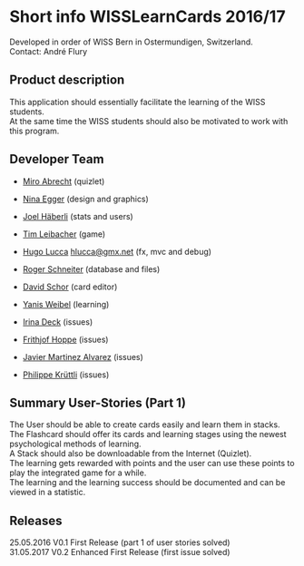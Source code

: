 ﻿#   Short info WISSLearnCards 2016/17
Developed in order of WISS Bern in Ostermundigen, Switzerland.    
Contact: André Flury

## Product description
This application should essentially facilitate the learning of the WISS students.    
At the same time the WISS students should also be motivated to work with this program.

## Developer Team
- [Miro	Abrecht](https://github.com/miro-albrecht)								(quizlet)
- [Nina	Egger](https://github.com/Nina-Egger)								(design and graphics)
- [Joel	Häberli](https://github.com/Joel-Haeberli)								(stats and users)
- [Tim	Leibacher](https://github.com/Tim-Leibacher)							(game)
- [Hugo	Lucca](https://github.com/hlucca)			hlucca@gmx.net		(fx, mvc and debug)
- [Roger	Schneiter](https://github.com/rogerschneiter)							(database and files)
- [David	Schor](https://github.com/david-schor)								(card editor)
- [Yanis	Weibel](https://github.com/Yanis-Weibel)								(learning)
    
- [Irina Deck](https://github.com/princess3112)								(issues)
- [Frithjof Hoppe](https://github.com/frithjofhoppe)								(issues)
- [Javier Martinez Alvarez](https://github.com/javi36)								(issues)
- [Philippe Krüttli](https://github.com/kruettlip) 								(issues)

## Summary User-Stories (Part 1)
The User should be able to create cards easily and learn them in stacks.    
The Flashcard should offer its cards and learning stages using the newest psychological methods of learning.    
A Stack should also be downloadable from the Internet (Quizlet).    
The learning gets rewarded with points and the user can use these points to play the integrated
game for a while.    
The learning and the learning success should be documented and can be viewed in a statistic.    

## Releases
25.05.2016			V0.1	First Release (part 1 of user stories solved)    
31.05.2017      V0.2  Enhanced First Release (first issue solved)
